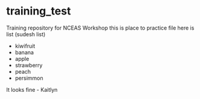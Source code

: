 # training_test 
Training repository for NCEAS Workshop
this is place to practice file 
here is list (sudesh list)

* kiwifruit
* banana
* apple
* strawberry
* peach
* persimmon

It looks fine - Kaitlyn


